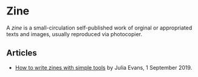 # Zine

A <dfn>zine</dfn> is a small-circulation self-published work of orginal or appropriated texts and images, usually reproduced via photocopier.

## Articles

-   [How to write zines with simple tools](https://jvns.ca/blog/2019/09/01/ways-to-write-zines-without-fancy-tools/) by Julia Evans, 1 September 2019.
